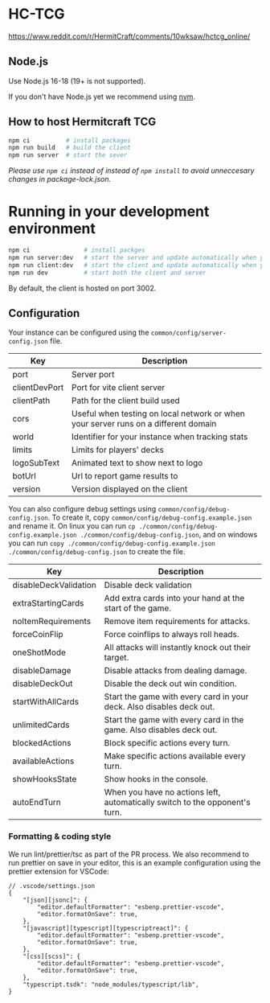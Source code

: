 # HC-TCG

https://www.reddit.com/r/HermitCraft/comments/10wksaw/hctcg_online/

## Node.js

Use Node.js 16-18 (19+ is not supported).

If you don't have Node.js yet we recommend using [nvm](https://github.com/nvm-sh/nvm).

## How to host Hermitcraft TCG

```sh
npm ci          # install packages
npm run build   # build the client
npm run server  # start the sever
```

_Please use `npm ci` instead of instead of `npm install` to avoid unneccesary changes in package-lock.json._

# Running in your development environment

```sh
npm ci               # install packges
npm run server:dev   # start the server and update automatically when you make changes
npm run client:dev   # start the client and update automatically when you make changes
npm run dev          # start both the client and server
```

By default, the client is hosted on port 3002.

## Configuration

Your instance can be configured using the `common/config/server-config.json` file.

| Key           | Description                                                                         |
| ------------- | ----------------------------------------------------------------------------------- |
| port          | Server port                                                                         |
| clientDevPort | Port for vite client server                                                         |
| clientPath    | Path for the client build used                                                      |
| cors          | Useful when testing on local network or when your server runs on a different domain |
| world         | Identifier for your instance when tracking stats                                    |
| limits        | Limits for players' decks                                                           |
| logoSubText   | Animated text to show next to logo                                                  |
| botUrl        | Url to report game results to                                                       |
| version       | Version displayed on the client                                                     |

You can also configure debug settings using `common/config/debug-config.json`. To create it, copy `common/config/debug-config.example.json` and rename it. On linux you can run `cp ./common/config/debug-config.example.json ./common/config/debug-config.json`, and on windows you can run `copy ./common/config/debug-config.example.json ./common/config/debug-config.json` to create the file.

| Key                   | Description                                                                 |
| --------------------- | --------------------------------------------------------------------------- |
| disableDeckValidation | Disable deck validation                                                     |
| extraStartingCards    | Add extra cards into your hand at the start of the game.                    |
| noItemRequirements    | Remove item requirements for attacks.                                       |
| forceCoinFlip         | Force coinflips to always roll heads.                                       |
| oneShotMode           | All attacks will instantly knock out their target.                          |
| disableDamage         | Disable attacks from dealing damage.                                        |
| disableDeckOut        | Disable the deck out win condition.                                         |
| startWithAllCards     | Start the game with every card in your deck. Also disables deck out.        |
| unlimitedCards        | Start the game with every card in the game. Also disables deck out.         |
| blockedActions        | Block specific actions every turn.                                          |
| availableActions      | Make specific actions available every turn.                                 |
| showHooksState        | Show hooks in the console.                                                  |
| autoEndTurn           | When you have no actions left, automatically switch to the opponent's turn. |

### Formatting & coding style

We run lint/prettier/tsc as part of the PR process. We also recommend to run prettier on save in your editor, this is an example configuration using the prettier extension for VSCode:

```jsonc
// .vscode/settings.json
{
	"[json][jsonc]": {
		"editor.defaultFormatter": "esbenp.prettier-vscode",
		"editor.formatOnSave": true,
	},
	"[javascript][typescript][typescriptreact]": {
		"editor.defaultFormatter": "esbenp.prettier-vscode",
		"editor.formatOnSave": true,
	},
	"[css][scss]": {
		"editor.defaultFormatter": "esbenp.prettier-vscode",
		"editor.formatOnSave": true,
	},
	"typescript.tsdk": "node_modules/typescript/lib",
}
```

